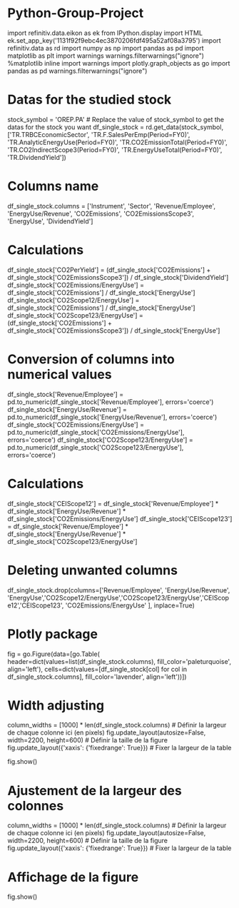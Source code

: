 # Python-Group-Project
import refinitiv.data.eikon as ek
from IPython.display import HTML
ek.set_app_key('1131f92f9ebc4ec3870206fdf495a52af08a3795')
import refinitiv.data as rd
import numpy as np
import pandas as pd
import matplotlib as plt
import warnings
warnings.filterwarnings("ignore")
%matplotlib inline
import warnings
import plotly.graph_objects as go
import pandas as pd
warnings.filterwarnings("ignore")

# Datas for the studied stock
stock_symbol = 'OREP.PA'  # Replace the value of stock_symbol to get the datas for the stock you want
df_single_stock = rd.get_data(stock_symbol, ['TR.TRBCEconomicSector', 'TR.F.SalesPerEmp(Period=FY0)',
                              'TR.AnalyticEnergyUse(Period=FY0)', 'TR.CO2EmissionTotal(Period=FY0)',
                              'TR.CO2IndirectScope3(Period=FY0)', 'TR.EnergyUseTotal(Period=FY0)', 'TR.DividendYield'])

# Columns name
df_single_stock.columns = ['Instrument', 'Sector', 'Revenue/Employee', 'EnergyUse/Revenue', 'CO2Emissions', 'CO2EmissionsScope3',
               'EnergyUse', 'DividendYield']

# Calculations
df_single_stock['CO2PerYield'] = (df_single_stock['CO2Emissions'] + df_single_stock['CO2EmissionsScope3'])  / df_single_stock['DividendYield']
df_single_stock['CO2Emissions/EnergyUse'] = df_single_stock['CO2Emissions'] / df_single_stock['EnergyUse']
df_single_stock['CO2Scope12/EnergyUse'] = df_single_stock['CO2Emissions'] / df_single_stock['EnergyUse']
df_single_stock['CO2Scope123/EnergyUse'] = (df_single_stock['CO2Emissions'] + df_single_stock['CO2EmissionsScope3']) / df_single_stock['EnergyUse']

# Conversion of columns into numerical values
df_single_stock['Revenue/Employee'] = pd.to_numeric(df_single_stock['Revenue/Employee'], errors='coerce')
df_single_stock['EnergyUse/Revenue'] = pd.to_numeric(df_single_stock['EnergyUse/Revenue'], errors='coerce')
df_single_stock['CO2Emissions/EnergyUse'] = pd.to_numeric(df_single_stock['CO2Emissions/EnergyUse'], errors='coerce')
df_single_stock['CO2Scope123/EnergyUse'] = pd.to_numeric(df_single_stock['CO2Scope123/EnergyUse'], errors='coerce')

# Calculations
df_single_stock['CEIScope12'] = df_single_stock['Revenue/Employee'] * df_single_stock['EnergyUse/Revenue'] * df_single_stock['CO2Emissions/EnergyUse']
df_single_stock['CEIScope123'] = df_single_stock['Revenue/Employee'] * df_single_stock['EnergyUse/Revenue'] * df_single_stock['CO2Scope123/EnergyUse']

# Deleting unwanted columns
df_single_stock.drop(columns=['Revenue/Employee', 'EnergyUse/Revenue', 'EnergyUse','CO2Scope12/EnergyUse','CO2Scope123/EnergyUse','CEIScope12','CEIScope123', 'CO2Emissions/EnergyUse' ], inplace=True)

# Plotly package
fig = go.Figure(data=[go.Table(
    header=dict(values=list(df_single_stock.columns),
                fill_color='paleturquoise',
                align='left'),
    cells=dict(values=[df_single_stock[col] for col in df_single_stock.columns],
               fill_color='lavender',
               align='left'))])

# Width adjusting
column_widths = [1000] * len(df_single_stock.columns)  # Définir la largeur de chaque colonne ici (en pixels)
fig.update_layout(autosize=False, width=2200, height=600)  # Définir la taille de la figure
fig.update_layout({'xaxis': {'fixedrange': True}})  # Fixer la largeur de la table


fig.show()

# Ajustement de la largeur des colonnes
column_widths = [1000] * len(df_single_stock.columns)  # Définir la largeur de chaque colonne ici (en pixels)
fig.update_layout(autosize=False, width=2200, height=600)  # Définir la taille de la figure
fig.update_layout({'xaxis': {'fixedrange': True}})  # Fixer la largeur de la table

# Affichage de la figure
fig.show()
